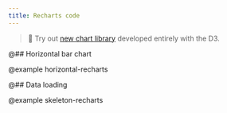 ```yaml
---
title: Recharts code
---
```


> 🎉 Try out [new chart library](/data-display/area-chart/area-chart-d3-code/) developed entirely with the D3.

@## Horizontal bar chart

@example horizontal-recharts

@## Data loading

@example skeleton-recharts
